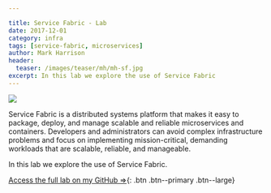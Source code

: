 ```yaml
---

title: Service Fabric - Lab 
date: 2017-12-01
category: infra
tags: [service-fabric, microservices]
author: Mark Harrison
header:
  teaser: /images/teaser/mh/mh-sf.jpg
excerpt: In this lab we explore the use of Service Fabric
---
```

![](https://github.com/markharrisonuk/Lab_ServiceFabric/raw/master/Images/SF.png)

Service Fabric is a distributed systems platform that makes it easy to package, deploy, and manage scalable and reliable microservices and containers. Developers and administrators can avoid complex infrastructure problems and focus on implementing mission-critical, demanding workloads that are scalable, reliable, and manageable.

In this lab we explore the use of Service Fabric.

[Access the full lab on my GitHub ⇒](https://github.com/markharrisonuk/Lab_ServiceFabric/blob/master/README.md){: .btn .btn--primary .btn--large}
